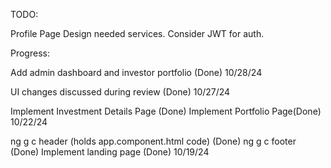 TODO:

Profile Page
Design needed services.
Consider JWT for auth.

Progress:

Add admin dashboard and investor portfolio (Done)
10/28/24

UI changes discussed during review (Done)
10/27/24

Implement Investment Details Page (Done)
Implement Portfolio Page(Done)
10/22/24

ng g c header (holds app.component.html code) (Done)
ng g c footer (Done)
Implement landing page (Done)
10/19/24
